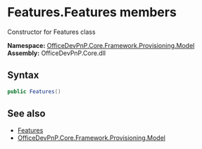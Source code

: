 # Features.Features members 
 Constructor for Features class   

**Namespace:** [OfficeDevPnP.Core.Framework.Provisioning.Model](OfficeDevPnP.Core.Framework.Provisioning.Model.md)  
**Assembly:** OfficeDevPnP.Core.dll  
## Syntax
```C#
public Features()
```
## See also
- [Features](OfficeDevPnP.Core.Framework.Provisioning.Model.Features.md)
- [OfficeDevPnP.Core.Framework.Provisioning.Model](OfficeDevPnP.Core.Framework.Provisioning.Model.md)
